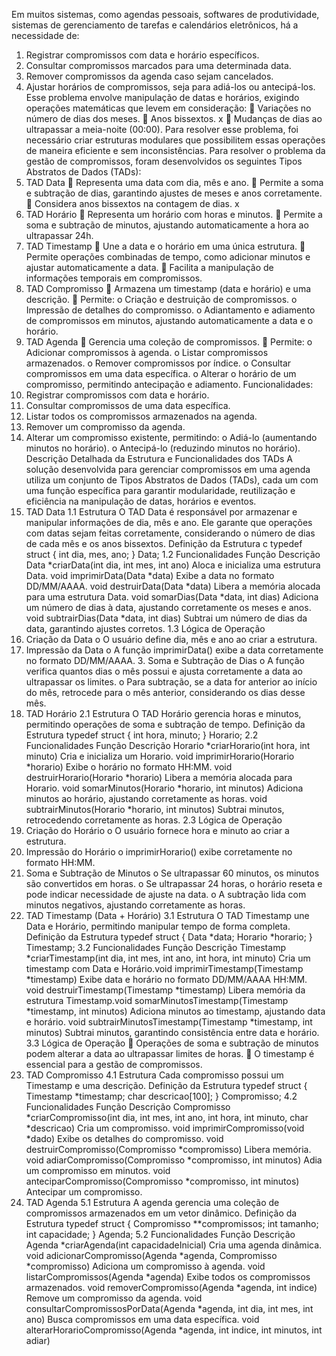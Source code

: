 Em muitos sistemas, como agendas pessoais, softwares de produtividade, sistemas de gerenciamento
de tarefas e calendários eletrônicos, há a necessidade de:
1. Registrar compromissos com data e horário específicos.
2. Consultar compromissos marcados para uma determinada data.
3. Remover compromissos da agenda caso sejam cancelados.
4. Ajustar horários de compromissos, seja para adiá-los ou antecipá-los.
Esse problema envolve manipulação de datas e horários, exigindo operações matemáticas que levem
em consideração:  Variações no número de dias dos meses.  Anos bissextos. x
 Mudanças de dias ao ultrapassar a meia-noite (00:00).
Para resolver esse problema, foi necessário criar estruturas modulares que possibilitem essas operações
de maneira eficiente e sem inconsistências.
Para resolver o problema da gestão de compromissos, foram desenvolvidos os seguintes Tipos
Abstratos de Dados (TADs):
1. TAD Data
 Representa uma data com dia, mês e ano.  Permite a soma e subtração de dias, garantindo ajustes de meses e anos corretamente.  Considera anos bissextos na contagem de dias. x
2. TAD Horário
 Representa um horário com horas e minutos.  Permite a soma e subtração de minutos, ajustando automaticamente a hora ao ultrapassar
24h.
3. TAD Timestamp
 Une a data e o horário em uma única estrutura.  Permite operações combinadas de tempo, como adicionar minutos e ajustar automaticamente
a data.  Facilita a manipulação de informações temporais em compromissos.
4. TAD Compromisso
 Armazena um timestamp (data e horário) e uma descrição.  Permite:
o Criação e destruição de compromissos.
o Impressão de detalhes do compromisso.
o Adiantamento e adiamento de compromissos em minutos, ajustando
automaticamente a data e o horário.
5. TAD Agenda
 Gerencia uma coleção de compromissos.  Permite:
o Adicionar compromissos à agenda.
o Listar compromissos armazenados.
o Remover compromissos por índice.
o Consultar compromissos em uma data específica.
o Alterar o horário de um compromisso, permitindo antecipação e adiamento. Funcionalidades:
1. Registrar compromissos com data e horário.
2. Consultar compromissos de uma data específica.
3. Listar todos os compromissos armazenados na agenda.
4. Remover um compromisso da agenda.
5. Alterar um compromisso existente, permitindo:
o Adiá-lo (aumentando minutos no horário).
o Antecipá-lo (reduzindo minutos no horário).
Descrição Detalhada da Estrutura e Funcionalidades dos TADs
A solução desenvolvida para gerenciar compromissos em uma agenda utiliza um conjunto de Tipos
Abstratos de Dados (TADs), cada um com uma função específica para garantir modularidade,
reutilização e eficiência na manipulação de datas, horários e eventos.
1. TAD Data
1.1 Estrutura
O TAD Data é responsável por armazenar e manipular informações de dia, mês e ano. Ele garante que
operações com datas sejam feitas corretamente, considerando o número de dias de cada mês e os anos
bissextos.
Definição da Estrutura
c
typedef struct {
 int dia, mes, ano;
} Data;
1.2 Funcionalidades
Função Descrição
Data *criarData(int dia, int mes, int ano) Aloca e inicializa uma estrutura Data.
void imprimirData(Data *data) Exibe a data no formato DD/MM/AAAA. void destruirData(Data *data) Libera a memória alocada para uma estrutura Data.
void somarDias(Data *data, int dias) Adiciona um número de dias à data, ajustando corretamente os
meses e anos.
void subtrairDias(Data *data, int dias) Subtrai um número de dias da data, garantindo ajustes corretos.
1.3 Lógica de Operação
1. Criação da Data
o O usuário define dia, mês e ano ao criar a estrutura.
2. Impressão da Data
o A função imprimirData() exibe a data corretamente no formato DD/MM/AAAA. 3. Soma e Subtração de Dias
o A função verifica quantos dias o mês possui e ajusta corretamente a data ao
ultrapassar os limites.
o Para subtração, se a data for anterior ao início do mês, retrocede para o mês anterior,
considerando os dias desse mês.
2. TAD Horário
2.1 Estrutura
O TAD Horário gerencia horas e minutos, permitindo operações de soma e subtração de tempo.
Definição da Estrutura
typedef struct {
 int hora, minuto;
} Horario;
2.2 Funcionalidades
Função Descrição
Horario *criarHorario(int hora, int minuto) Cria e inicializa um Horario.
void imprimirHorario(Horario *horario) Exibe o horário no formato HH:MM.
void destruirHorario(Horario *horario) Libera a memória alocada para Horario.
void somarMinutos(Horario *horario, int minutos) Adiciona minutos ao horário, ajustando corretamente
as horas.
void subtrairMinutos(Horario *horario, int minutos) Subtrai minutos, retrocedendo corretamente as horas.
2.3 Lógica de Operação
1. Criação do Horário
o O usuário fornece hora e minuto ao criar a estrutura.
2. Impressão do Horário
o imprimirHorario() exibe corretamente no formato HH:MM.
3. Soma e Subtração de Minutos
o Se ultrapassar 60 minutos, os minutos são convertidos em horas. o Se ultrapassar 24 horas, o horário reseta e pode indicar necessidade de ajuste na data.
o A subtração lida com minutos negativos, ajustando corretamente as horas.
3. TAD Timestamp (Data + Horário)
3.1 Estrutura
O TAD Timestamp une Data e Horário, permitindo manipular tempo de forma completa.
Definição da Estrutura
typedef struct {
 Data *data;
 Horario *horario;
} Timestamp;
3.2 Funcionalidades
Função Descrição
Timestamp *criarTimestamp(int dia, int mes, int ano, int hora, int minuto) Cria um timestamp com Data e Horário.void imprimirTimestamp(Timestamp *timestamp) Exibe data e horário no formato
DD/MM/AAAA HH:MM.
void destruirTimestamp(Timestamp *timestamp) Libera memória da estrutura Timestamp.void somarMinutosTimestamp(Timestamp *timestamp, int minutos) Adiciona minutos ao timestamp,
ajustando data e horário.
void subtrairMinutosTimestamp(Timestamp *timestamp, int minutos) Subtrai minutos, garantindo consistência entre data e horário.
3.3 Lógica de Operação
 Operações de soma e subtração de minutos podem alterar a data ao ultrapassar limites de
horas.  O timestamp é essencial para a gestão de compromissos.
4. TAD Compromisso
4.1 Estrutura
Cada compromisso possui um Timestamp e uma descrição. Definição da Estrutura
typedef struct {
 Timestamp *timestamp;
 char descricao[100];
} Compromisso;
4.2 Funcionalidades
Função Descrição
Compromisso *criarCompromisso(int dia, int mes, int ano, int hora, int minuto,
char *descricao) Cria um compromisso.
void imprimirCompromisso(void *dado) Exibe os detalhes do
compromisso.
void destruirCompromisso(Compromisso *compromisso) Libera memória.
void adiarCompromisso(Compromisso *compromisso, int minutos) Adia um compromisso em
minutos.
void anteciparCompromisso(Compromisso *compromisso, int minutos) Antecipar um
compromisso.
5. TAD Agenda
5.1 Estrutura
A agenda gerencia uma coleção de compromissos armazenados em um vetor dinâmico.
Definição da Estrutura
typedef struct {
 Compromisso **compromissos;
 int tamanho;
 int capacidade;
} Agenda;
5.2 Funcionalidades
Função Descrição
Agenda *criarAgenda(int capacidadeInicial) Cria uma agenda dinâmica.
void adicionarCompromisso(Agenda *agenda, Compromisso
*compromisso)
Adiciona um compromisso à
agenda.
void listarCompromissos(Agenda *agenda) Exibe todos os compromissos
armazenados.
void removerCompromisso(Agenda *agenda, int indice) Remove um compromisso da
agenda.
void consultarCompromissosPorData(Agenda *agenda, int dia, int
mes, int ano)
Busca compromissos em uma
data específica.
void alterarHorarioCompromisso(Agenda *agenda, int indice, int
minutos, int adiar)